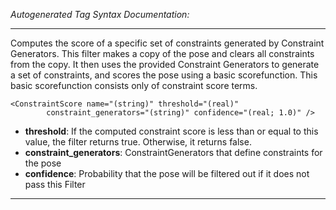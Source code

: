 _Autogenerated Tag Syntax Documentation:_

---
Computes the score of a specific set of constraints generated by Constraint Generators. This filter makes a copy of the pose and clears all constraints from the copy. It then uses the provided Constraint Generators to generate a set of constraints, and scores the pose using a basic scorefunction. This basic scorefunction consists only of constraint score terms.

```
<ConstraintScore name="(string)" threshold="(real)"
        constraint_generators="(string)" confidence="(real; 1.0)" />
```

-   **threshold**: If the computed constraint score is less than or equal to this value, the filter returns true. Otherwise, it returns false.
-   **constraint_generators**: ConstraintGenerators that define constraints for the pose
-   **confidence**: Probability that the pose will be filtered out if it does not pass this Filter

---
